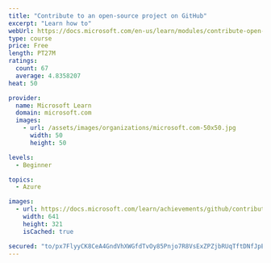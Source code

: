 ```yaml
---
title: "Contribute to an open-source project on GitHub"
excerpt: "Learn how to"
webUrl: https://docs.microsoft.com/en-us/learn/modules/contribute-open-source/
type: course
price: Free
length: PT27M
ratings:
  count: 67
  average: 4.8358207
heat: 50

provider:
  name: Microsoft Learn
  domain: microsoft.com
  images:
    - url: /assets/images/organizations/microsoft.com-50x50.jpg
      width: 50
      height: 50

levels:
  - Beginner

topics:
  - Azure

images:
  - url: https://docs.microsoft.com/learn/achievements/github/contribute-to-an-open-source-project-on-github-social.png
    width: 641
    height: 321
    isCached: true

secured: "to/px7FlyyCK8CeA4GndVhXWGfdTvOy85Pnjo7R8VsExZPZjbRUqTftDNfJpE1tWjQHvoT+dAeE6HTI7mXG1whCNFR6MrTB55L39lAjPjWvalmd/jqD3s5St5DkNf5Uhl57zQY2t1mSGhETLb7/CwMwCaQc0AmMm5XbtfdP7PpItcwfouIqDvvtRbuiEGOb+/nOKMupgU9z4V/uArIrUsbtdjIBdliub8PhlrSEp80Bnuyry1N5xlQ8maRhh2CJFwWrokxo8Ii3waogiLZq0J1ejelBrqs5ouyr7VUiRKWu6PiRCT8++SYJg4QcKwXPfoHnQgwA2spwS8dJk459MqeUjgSX0CzNrXpGAWFYK9WpoGg3UJMIiQAD52/vrW/nWCjSv45XvriTbp3GESu1pg9XDnUrT0V6R1A0qypqhM9Q=;ll7qiWM7puP3zrIrGIEs+g=="
---
```


